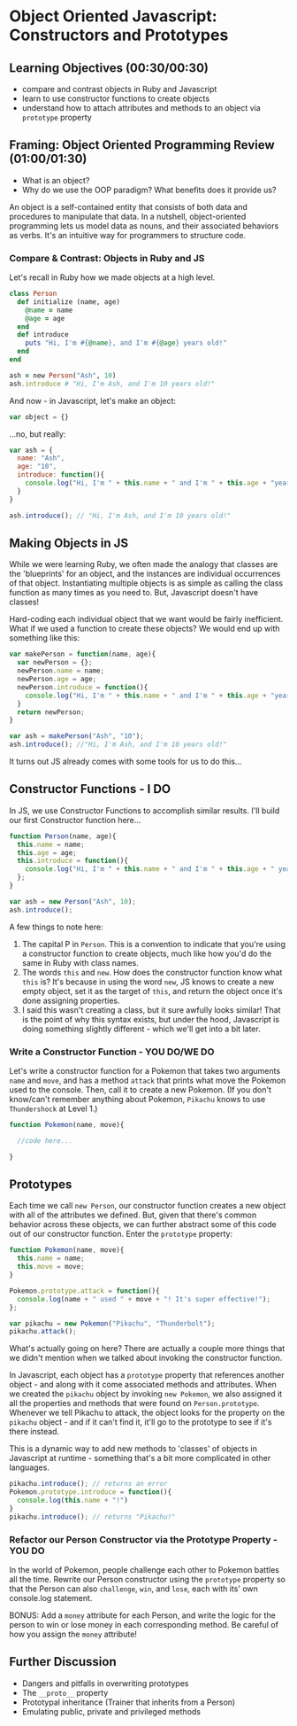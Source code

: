 # Object Oriented Javascript: Constructors and Prototypes

## Learning Objectives (00:30/00:30)

* compare and contrast objects in Ruby and Javascript
* learn to use constructor functions to create objects
* understand how to attach attributes and methods to an object via `prototype` property

## Framing: Object Oriented Programming Review (01:00/01:30)

* What is an object?
* Why do we use the OOP paradigm? What benefits does it provide us?

An object is a self-contained entity that consists of both data and procedures to manipulate that data. In a nutshell, object-oriented programming lets us model data as nouns, and their associated behaviors as verbs. It's an intuitive way for programmers to structure code.

### Compare & Contrast: Objects in Ruby and JS

Let's recall in Ruby how we made objects at a high level.

<!-- I am looking for a couple of keywords here: class and instance-->

```ruby
class Person
  def initialize (name, age)
    @name = name
    @age = age
  end
  def introduce
    puts "Hi, I'm #{@name}, and I'm #{@age} years old!"
  end
end

ash = new Person("Ash", 10)
ash.introduce # "Hi, I'm Ash, and I'm 10 years old!"
```

And now - in Javascript, let's make an object:

```js
var object = {}
```
<!-- Welcome back to Javascript!  How JS treats objects can feel very cavalier after spending time with class-oriented languages like Ruby.-->

...no, but really:

```js
var ash = {
  name: "Ash",
  age: "10",
  introduce: function(){
    console.log("Hi, I'm " + this.name + " and I'm " + this.age + "years old!")
  }
}

ash.introduce(); // "Hi, I'm Ash, and I'm 10 years old!"
```

## Making Object*s* in JS

While we were learning Ruby, we often made the analogy that classes are the 'blueprints' for an object, and the instances are individual occurrences of that object. Instantiating multiple objects is as simple as calling the class function as many times as you need to. But, Javascript doesn't have classes!

Hard-coding each individual object that we want would be fairly inefficient. What if we used a function to create these objects? We would end up with something like this:

```js
var makePerson = function(name, age){
  var newPerson = {};
  newPerson.name = name;
  newPerson.age = age;
  newPerson.introduce = function(){
    console.log("Hi, I'm " + this.name + " and I'm " + this.age + "years old!")
  }
  return newPerson;
}

var ash = makePerson("Ash", "10");
ash.introduce(); //"Hi, I'm Ash, and I'm 10 years old!"
```

It turns out JS already comes with some tools for us to do this...

## Constructor Functions - I DO

In JS, we use Constructor Functions to accomplish similar results. I'll build our first Constructor function here...

```js
function Person(name, age){
  this.name = name;
  this.age = age;
  this.introduce = function(){
    console.log("Hi, I'm " + this.name + " and I'm " + this.age + " years old!");
  };
}

var ash = new Person("Ash", 10);
ash.introduce();
```

A few things to note here:

1. The capital P in `Person`. This is a convention to indicate that you're using a constructor function to create objects, much like how you'd do the same in Ruby with class names.
2. The words `this` and `new`. How does the constructor function know what `this` is? It's because in using the word `new`, JS knows to create a new empty object, set it as the target of `this`, and return the object once it's done assigning properties.
3. I said this wasn't creating a class, but it sure awfully looks similar! That is the point of why this syntax exists, but under the hood, Javascript is doing something slightly different - which we'll get into a bit later.

### Write a Constructor Function - YOU DO/WE DO

Let's write a constructor function for a Pokemon that takes two arguments `name` and `move`, and has a method `attack` that prints what move the Pokemon used to the console. Then, call it to create a new Pokemon. (If you don't know/can't remember anything about Pokemon, `Pikachu` knows to use `Thundershock` at Level 1.)

```js
function Pokemon(name, move){

  //code here...

}
```

<!-- Remember to console.log('It's super effective!') -->

## Prototypes

Each time we call `new Person`, our constructor function creates a new object with all of the attributes we defined. But, given that there's common behavior across these objects, we can further abstract some of this code out of our constructor function. Enter the `prototype` property:


```js
function Pokemon(name, move){
  this.name = name;
  this.move = move;
}

Pokemon.prototype.attack = function(){
  console.log(name + " used " + move + "! It's super effective!");
};

var pikachu = new Pokemon("Pikachu", "Thunderbolt");
pikachu.attack();
```

What's actually going on here? There are actually a couple more things that we didn't mention when we talked about invoking the constructor function.

In Javascript, each object has a `prototype` property that references another object - and along with it come associated methods and attributes. When we created the `pikachu` object by invoking `new Pokemon`, we also assigned it all the properties and methods that were found on `Person.prototype`. Whenever we tell Pikachu to attack, the object looks for the property on the `pikachu` object - and if it can't find it, it'll go to the prototype to see if it's there instead.

This is a dynamic way to add new methods to 'classes' of objects in Javascript at runtime - something that's a bit more complicated in other languages.

```js
pikachu.introduce(); // returns an error
Pokemon.prototype.introduce = function(){
  console.log(this.name + "!")
}
pikachu.introduce(); // returns "Pikachu!"
```

### Refactor our Person Constructor via the Prototype Property - YOU DO

In the world of Pokemon, people challenge each other to Pokemon battles all the time. Rewrite our Person constructor using the `prototype` property so that the Person can also `challenge`, `win`, and `lose`, each with its' own console.log statement.

BONUS: Add a `money` attribute for each Person, and write the logic for the person to win or lose money in each corresponding method. Be careful of how you assign the `money` attribute!

## Further Discussion

* Dangers and pitfalls in overwriting prototypes
* The `__proto__` property
* Prototypal inheritance (Trainer that inherits from a Person)
* Emulating public, private and privileged methods

